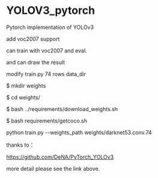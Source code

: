 # YOLOV3_pytorch
 Pytorch implementation of YOLOv3
 
 add voc2007 support
 
 can train with voc2007 and eval.
 
 and can draw the result
 
 modify train.py  74 rows data_dir
 
 
$ mkdir weights

$ cd weights/

$ bash ../requirements/download_weights.sh

$ bash requirements/getcoco.sh



python train.py --weights_path weights/darknet53.conv.74

thanks to：

https://github.com/DeNA/PyTorch_YOLOv3

more detail please see the link above.
